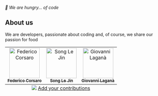 _🚀 We are hungry... of code_

## About us
We are developers, passionate about coding and, of course, we share our passion for food

<!-- ALL-CONTRIBUTORS-LIST:START - Do not remove or modify this section -->
<!-- prettier-ignore-start -->
<!-- markdownlint-disable -->
<table>
  <tbody>
    <tr>
      <td align="center"><a href="https://github.com/fcorsair"><img src="https://avatars.githubusercontent.com/u/71729334?v=4" width="100px;" alt="Federico Corsaro"/><br /><sub><b>Federico Corsaro</b></sub></a></td>
      <td align="center"><a href="https://github.com/JSLKM"><img src="https://avatars.githubusercontent.com/u/15639044?v=4" width="100px;" alt="Song Le Jin"/><br /><sub><b>Song Le Jin</b></sub></a></td>
      <td align="center"><a href="https://github.com/iamgiolaga"><img src="https://avatars.githubusercontent.com/u/67608220?v=4" width="100px;" alt="Giovanni Laganà"/><br /><sub><b>Giovanni Laganà</b></sub></a></td>
    </tr>
  </tbody>
  <tfoot>
    <tr>
      <td align="center" size="13px" colspan="6">
        <img src="https://raw.githubusercontent.com/all-contributors/all-contributors-cli/1b8533af435da9854653492b1327a23a4dbd0a10/assets/logo-small.svg">
          <a href="https://all-contributors.js.org/docs/en/bot/usage">Add your contributions</a>
        </img>
      </td>
    </tr>
  </tfoot>
</table>

<!-- markdownlint-restore -->
<!-- prettier-ignore-end -->

<!-- ALL-CONTRIBUTORS-LIST:END -->


